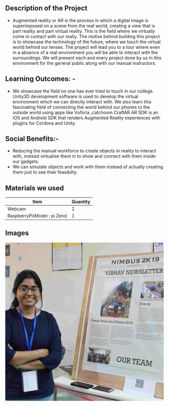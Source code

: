 ## Description of the Project
* Augmented reality or AR is the process in which a digital image is superimposed on a scene from the real world, creating a view that is part reality and part virtual reality. 
This is the field where we virtually come in contact with our realiy. The motive behind building this project is to showcase the technology of the future, where we touch the virtual world behind our lenses. The project will lead you to a tour where even in a absence of a real environment you will be able to interact with the surroundings. 
We will present each and every project done by us in this environment for the general public along with our manual instructors.

## Learning Outcomes: -
* We showcase the field no one has ever tried to touch in our college. Unity3D development software is used to develop the virtual environment which we can directly interact with. We also learn this fascinating field of connecting the world behind our phones to the outside world using apps like Vuforia ,catchoom CraftAR AR SDK is an iOS and Android SDK that renders Augmented Reality experiences with plugins for Cordova and Unity.



## Social Benefits:-
* Reducing the manual workforce to create objects in reality to interact with, instead virtualise them in to show and connect with them inside our gadgets.
* We can simulate objects and work with them instead of actually creating them just to see their feasibilty.




## Materials we used

|   **Item**        | **Quantity**                                                          |
|-------------------------|------------------------------------------------------------------------|
| Webcam                   | 1                                                          |
| RaspberryPi(Model : pi Zero)                   | 1                                                          |

    
    
## Images 
<p>
    <img src="arNewsLetter.jpg" alt="ArNewsLetter">
</p>




